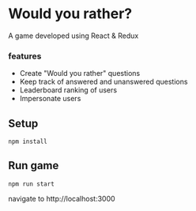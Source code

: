 
# Would you rather?
A game developed using React & Redux
### features
- Create "Would you rather" questions
- Keep track of answered and unanswered questions
- Leaderboard ranking of users
- Impersonate users

## Setup

`npm install`

## Run game

`npm run start`

navigate to http://localhost:3000


